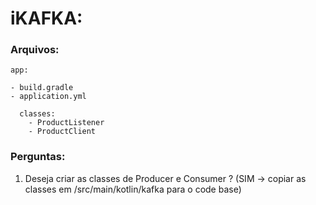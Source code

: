 # iKAFKA:

### Arquivos:

    app:
    
    - build.gradle
    - application.yml
    
      classes:      
        - ProductListener
        - ProductClient

### Perguntas:

1. Deseja criar as classes de Producer e Consumer ?
   (SIM -> copiar as classes em /src/main/kotlin/kafka para o code base)
